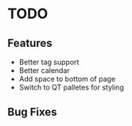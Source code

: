 # TODO
## Features
- Better tag support
- Better calendar
- Add space to bottom of page
- Switch to QT palletes for styling

## Bug Fixes
